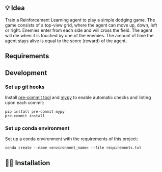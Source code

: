 ## 💡 Idea

Train a Reinforcement Learning agent to play a simple dodging game. The game consists of a top-view grid, where the agent can move up, down, left or right. Enemies enter from each side and will cross the field. The agent will die when it is touched by one of the enemies. The amount of time the agent stays alive is equal to the score (reward) of the agent.

## Requirements

## Development

### Set up git hooks

Install [pre-commit tool](https://pre-commit.com/) and [mypy](https://github.com/python/mypy) to enable automatic checks and linting upon each commit:

```
pip install pre-commit mypy
pre-commit install
```

### Set up conda environment

Set up a conda environment with the requirements of this project:

```
conda create --name <environment_name> --file requirements.txt
```

## 👩‍💻 Installation
